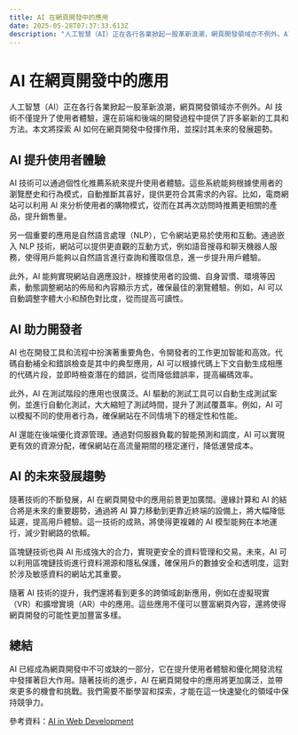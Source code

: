 ```yaml
---
title: AI 在網頁開發中的應用
date: 2025-05-28T07:37:33.613Z
description: "人工智慧（AI）正在各行各業掀起一股革新浪潮，網頁開發領域亦不例外。AI 技術不僅提升了使用者體驗，還在前端和後端的開發過程中提供了許多嶄新的工具和方法。本文將探索 AI 如何在網頁開發中發揮作用，並探討其未來的發展趨勢。"
---
```


# AI 在網頁開發中的應用

人工智慧（AI）正在各行各業掀起一股革新浪潮，網頁開發領域亦不例外。AI 技術不僅提升了使用者體驗，還在前端和後端的開發過程中提供了許多嶄新的工具和方法。本文將探索 AI 如何在網頁開發中發揮作用，並探討其未來的發展趨勢。

## AI 提升使用者體驗

AI 技術可以通過個性化推薦系統來提升使用者體驗。這些系統能夠根據使用者的瀏覽歷史和行為模式，自動推斷其喜好，提供更符合其需求的內容。比如，電商網站可以利用 AI 來分析使用者的購物模式，從而在其再次訪問時推薦更相關的產品，提升銷售量。

另一個重要的應用是自然語言處理（NLP），它令網站更易於使用和互動。通過嵌入 NLP 技術，網站可以提供更直觀的互動方式，例如語音搜尋和聊天機器人服務，使得用戶能夠以自然語言進行查詢和獲取信息，進一步提升用戶體驗。

此外，AI 能夠實現網站自適應設計，根據使用者的設備、自身習慣、環境等因素，動態調整網站的佈局和內容顯示方式，確保最佳的瀏覽體驗。例如，AI 可以自動調整字體大小和顏色對比度，從而提高可讀性。

## AI 助力開發者

AI 也在開發工具和流程中扮演著重要角色，令開發者的工作更加智能和高效。代碼自動補全和錯誤檢查是其中的典型應用，AI 可以根據代碼上下文自動生成相應的代碼片段，並即時檢查潛在的錯誤，從而降低錯誤率，提高編碼效率。

此外，AI 在測試階段的應用也很廣泛。AI 驅動的測試工具可以自動生成測試案例，並進行自動化測試，大大縮短了測試時間，提升了測試覆蓋率。例如，AI 可以模擬不同的使用者行為，確保網站在不同情境下的穩定性和性能。

AI 還能在後端優化資源管理。通過對伺服器負載的智能預測和調度，AI 可以實現更有效的資源分配，確保網站在高流量期間的穩定運行，降低運營成本。

## AI 的未來發展趨勢

隨著技術的不斷發展，AI 在網頁開發中的應用前景更加廣闊。邊緣計算和 AI 的結合將是未來的重要趨勢，通過將 AI 算力移動到更靠近終端的設備上，將大幅降低延遲，提高用戶體驗。這一技術的成熟，將使得更複雜的 AI 模型能夠在本地運行，減少對網路的依賴。

區塊鏈技術也與 AI 形成強大的合力，實現更安全的資料管理和交易。未來，AI 可以利用區塊鏈技術進行資料溯源和隱私保護，確保用戶的數據安全和透明度，這對於涉及敏感資料的網站尤其重要。

隨著 AI 技術的提升，我們還將看到更多的跨領域創新應用，例如在虛擬現實（VR）和擴增實境（AR）中的應用。這些應用不僅可以豐富網頁內容，還將使得網頁開發的可能性更加豐富多樣。

## 總結

AI 已經成為網頁開發中不可或缺的一部分，它在提升使用者體驗和優化開發流程中發揮著巨大作用。隨著技術的進步，AI 在網頁開發中的應用將更加廣泛，並帶來更多的機會和挑戰。我們需要不斷學習和探索，才能在這一快速變化的領域中保持競爭力。

參考資料：[AI in Web Development](https://www.example.com)